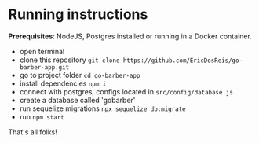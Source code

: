 # Running instructions

**Prerequisites**: NodeJS, Postgres installed or running in a Docker container.

* open terminal
* clone this repository `git clone https://github.com/EricDosReis/go-barber-app.git`
* go to project folder `cd go-barber-app`
* install dependencies `npm i`
* connect with postgres, configs located in `src/config/database.js`
* create a database called 'gobarber' 
* run sequelize migrations `npx sequelize db:migrate`
* run `npm start`

That's all folks!
